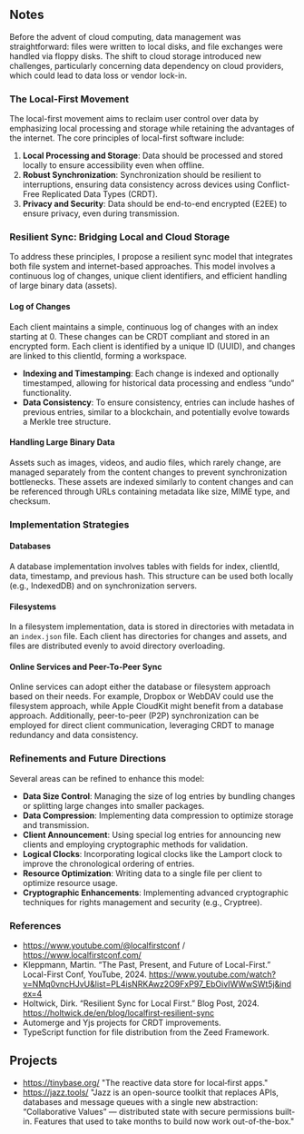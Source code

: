 ## Notes

Before the advent of cloud computing, data management was straightforward: files were written to local disks, and file exchanges were handled via floppy disks. The shift to cloud storage introduced new challenges, particularly concerning data dependency on cloud providers, which could lead to data loss or vendor lock-in.

### The Local-First Movement

The local-first movement aims to reclaim user control over data by emphasizing local processing and storage while retaining the advantages of the internet. The core principles of local-first software include:

1. **Local Processing and Storage**: Data should be processed and stored locally to ensure accessibility even when offline.
2. **Robust Synchronization**: Synchronization should be resilient to interruptions, ensuring data consistency across devices using Conflict-Free Replicated Data Types (CRDT).
3. **Privacy and Security**: Data should be end-to-end encrypted (E2EE) to ensure privacy, even during transmission.

### Resilient Sync: Bridging Local and Cloud Storage

To address these principles, I propose a resilient sync model that integrates both file system and internet-based approaches. This model involves a continuous log of changes, unique client identifiers, and efficient handling of large binary data (assets).

#### Log of Changes

Each client maintains a simple, continuous log of changes with an index starting at 0. These changes can be CRDT compliant and stored in an encrypted form. Each client is identified by a unique ID (UUID), and changes are linked to this clientId, forming a workspace.

- **Indexing and Timestamping**: Each change is indexed and optionally timestamped, allowing for historical data processing and endless “undo” functionality.
- **Data Consistency**: To ensure consistency, entries can include hashes of previous entries, similar to a blockchain, and potentially evolve towards a Merkle tree structure.

#### Handling Large Binary Data

Assets such as images, videos, and audio files, which rarely change, are managed separately from the content changes to prevent synchronization bottlenecks. These assets are indexed similarly to content changes and can be referenced through URLs containing metadata like size, MIME type, and checksum.

### Implementation Strategies

#### Databases

A database implementation involves tables with fields for index, clientId, data, timestamp, and previous hash. This structure can be used both locally (e.g., IndexedDB) and on synchronization servers.

#### Filesystems

In a filesystem implementation, data is stored in directories with metadata in an `index.json` file. Each client has directories for changes and assets, and files are distributed evenly to avoid directory overloading. 

#### Online Services and Peer-To-Peer Sync

Online services can adopt either the database or filesystem approach based on their needs. For example, Dropbox or WebDAV could use the filesystem approach, while Apple CloudKit might benefit from a database approach. Additionally, peer-to-peer (P2P) synchronization can be employed for direct client communication, leveraging CRDT to manage redundancy and data consistency.

### Refinements and Future Directions

Several areas can be refined to enhance this model:

- **Data Size Control**: Managing the size of log entries by bundling changes or splitting large changes into smaller packages.
- **Data Compression**: Implementing data compression to optimize storage and transmission.
- **Client Announcement**: Using special log entries for announcing new clients and employing cryptographic methods for validation.
- **Logical Clocks**: Incorporating logical clocks like the Lamport clock to improve the chronological ordering of entries.
- **Resource Optimization**: Writing data to a single file per client to optimize resource usage.
- **Cryptographic Enhancements**: Implementing advanced cryptographic techniques for rights management and security (e.g., Cryptree).

### References

- https://www.youtube.com/@localfirstconf / https://www.localfirstconf.com/
- Kleppmann, Martin. “The Past, Present, and Future of Local-First.” Local-First Conf, YouTube, 2024. https://www.youtube.com/watch?v=NMq0vncHJvU&list=PL4isNRKAwz2O9FxP97_EbOivIWWwSWt5j&index=4
- Holtwick, Dirk. “Resilient Sync for Local First.” Blog Post, 2024. https://holtwick.de/en/blog/localfirst-resilient-sync
- Automerge and Yjs projects for CRDT improvements.
- TypeScript function for file distribution from the Zeed Framework.

## Projects

- https://tinybase.org/ "The reactive data store for local‑first apps."
- https://jazz.tools/  "Jazz is an open-source toolkit that replaces APIs, databases and message queues with a single new abstraction: “Collaborative Values” — distributed state with secure permissions built-in. Features that used to take months to build now work out-of-the-box."